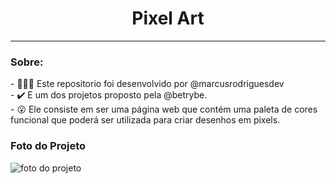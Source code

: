 <h1 align="center"> Pixel Art </h1>
<hr /> 

<h3 align="left"> Sobre: </h3>
 -  👨🏼‍🔧 Este repositorio foi desenvolvido por @marcusrodriguesdev </br>
 -  ✔️ E um dos projetos proposto pela @betrybe. </br>
 -  😮 Ele consiste em ser uma página web que contém uma paleta de cores funcional que poderá ser utilizada para criar desenhos em pixels. 
 
 <h3 align="left"> Foto do Projeto </h3>
 <img src="https://lh3.googleusercontent.com/-zLmNU6jI-8CyyZC_mYA7oCYKOwmnzXBbZwcIpxTisjPICK0moqIqJmdTJf0VQednUm7P0Q8fbjJqpNsH8f3GAM59efsg4sGrz0rd5PvX0OEHA_WloXpqCvJcD8PhLzWp_bh2BydFWsimDvFi3Q13A-aEeESEnDOWjmUuIUgEA6hzTZwZ1I-Y_P2Ony8bgZJnUeRGU8FB-XoEQFJ-leQfIAsIYrP8LFkVsThXba_2MCPKVYNckf66ZmszuTshZm1QWYgtDzUG1gbhuMfA9ghe0bVjTHK2a_clmvvrtfAceZ4OIlMy-sF94dhjUlmmIFn3flabH72zwljx_Blksk9pGaMM_pF385O68QlIsGDag5apod-v4ZeyusSBmzEvjYsmY6zDXPzogS7izV-ZTP4BcAEt3wFjL4nPVMKh7we5X0XpeigBXWYmLd0bh0LD_U3SYxBR9SLla-Lp3tG7KHn3zwDqm6LVf1g1QKiS6VLZDfmzH-yhtNw3RFo17hZ6OjGFwApJAlcQf2BempdR2UnF5zFdfAWjUaJT-GmT03VlDWpGoGq5A-Fa5Kem6LaqGkUJ2se5F0Jk6dH-klDGTxNyppzQyulEd60OsLjykYnlgjkNBTDJgoKx9-d3Oj74CcZ5m41pQjbXYsfAtnPQ9zexeY3OZ-FD8rKarGLvjSGPjOU1RStgxqjhsoBBT8S61yPIjQraqzY0EUQJu2_OYf-b3E=w1246-h608-no?authuser=0" alt="foto do projeto" />
